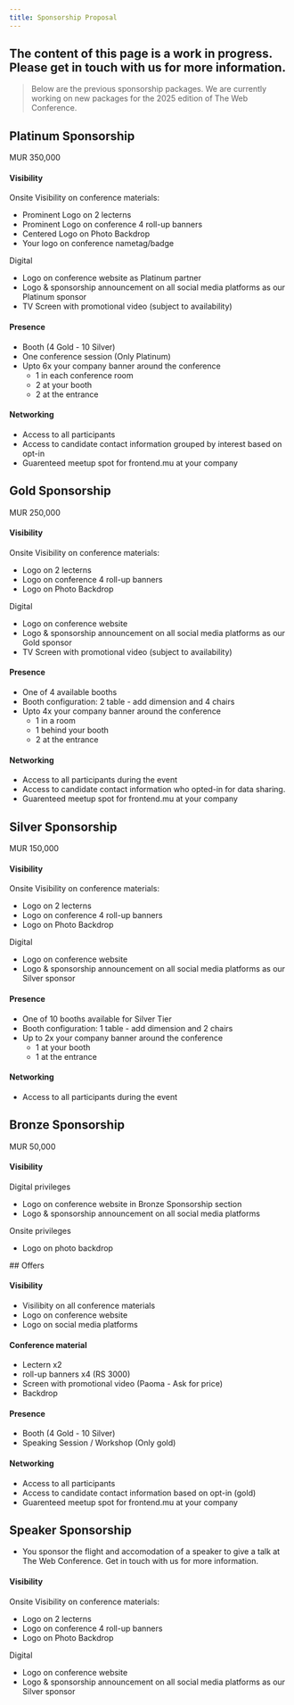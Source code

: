 ```yaml
---
title: Sponsorship Proposal
---
```


## The content of this page is a work in progress. Please get in touch with us for more information.

> Below are the previous sponsorship packages. 
> We are currently working on new packages for the 2025 edition of The Web Conference.

## Platinum Sponsorship

<div class="font-bold text-xl bg-gray-200 p-4 rounded-full border-gray-100 text-gray-500 border-2 w-fit">
MUR 350,000
</div>

#### Visibility 

Onsite
Visibility on conference materials:
- Prominent Logo on 2 lecterns
- Prominent Logo on conference 4 roll-up banners
- Centered Logo on Photo Backdrop
- Your logo on conference nametag/badge

Digital
- Logo on conference website as Platinum partner
- Logo & sponsorship announcement on all social media platforms as our Platinum sponsor
- TV Screen with promotional video (subject to availability)

#### Presence
- Booth (4 Gold - 10 Silver)
- One conference session (Only Platinum)
- Upto 6x your company banner around the conference
    - 1 in each conference room
    - 2 at your booth
    - 2 at the entrance

#### Networking
- Access to all participants
- Access to candidate contact information grouped by interest based on opt-in
- Guarenteed meetup spot for frontend.mu at your company

## Gold Sponsorship
<div class="font-bold text-xl bg-amber-200 p-4 rounded-full border-amber-100 text-amber-500 border-2 w-fit">
MUR 250,000
</div>

#### Visibility 

Onsite
Visibility on conference materials:
- Logo on 2 lecterns
- Logo on conference 4 roll-up banners
- Logo on Photo Backdrop

Digital
- Logo on conference website
- Logo & sponsorship announcement on all social media platforms as our Gold sponsor
- TV Screen with promotional video (subject to availability)

#### Presence
- One of 4 available booths
- Booth configuration: 2 table - add dimension and 4 chairs
- Upto 4x your company banner around the conference
    - 1 in a room
    - 1 behind your booth
    - 2 at the entrance

#### Networking
- Access to all participants during the event
- Access to candidate contact information who opted-in for data sharing.
- Guarenteed meetup spot for frontend.mu at your company


## Silver Sponsorship
<div class="font-bold text-xl bg-stone-200 p-4 rounded-full border-stone-50 text-stone-800 border-2 w-fit">
MUR 150,000
</div>

#### Visibility 
Onsite 
Visibility on conference materials:
- Logo on 2 lecterns
- Logo on conference 4 roll-up banners
- Logo on Photo Backdrop

Digital
- Logo on conference website
- Logo & sponsorship announcement on all social media platforms as our Silver sponsor

#### Presence
- One of 10 booths available for Silver Tier
- Booth configuration: 1 table - add dimension  and 2 chairs
- Up to 2x your company banner around the conference
    - 1 at your booth
    - 1 at the entrance

#### Networking
- Access to all participants during the event

## Bronze Sponsorship

<div class="font-bold text-xl bg-orange-200 p-4 rounded-full border-orange-100 text-orange-800 border-2 w-fit">
MUR 50,000
</div>

#### Visibility

Digital privileges
- Logo on conference website in Bronze Sponsorship section
- Logo & sponsorship announcement on all social media platforms 

Onsite privileges
- Logo on photo backdrop


<div class="hidden">
## Offers

#### Visibility 
- Visilibity on all conference materials
- Logo on conference website
- Logo on social media platforms

#### Conference material
- Lectern x2
- roll-up banners x4 (RS 3000)
- Screen with promotional video (Paoma - Ask for price)
- Backdrop



#### Presence
- Booth (4 Gold - 10 Silver)
- Speaking Session / Workshop (Only gold)

#### Networking
- Access to all participants
- Access to candidate contact information based on opt-in (gold)
- Guarenteed meetup spot for frontend.mu at your company
</div>

## Speaker Sponsorship

- You sponsor the flight and accomodation of a speaker to give a talk at The Web Conference. Get in touch with us for more information.

#### Visibility 
Onsite 
Visibility on conference materials:
- Logo on 2 lecterns
- Logo on conference 4 roll-up banners
- Logo on Photo Backdrop

Digital
- Logo on conference website
- Logo & sponsorship announcement on all social media platforms as our Silver sponsor
